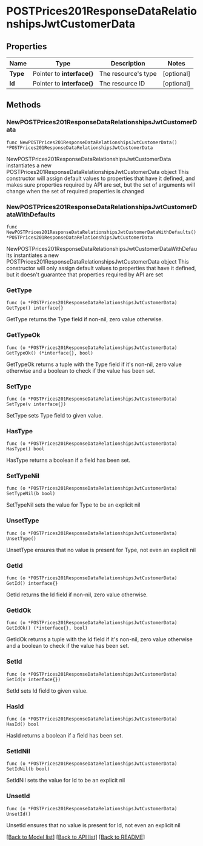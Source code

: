 # POSTPrices201ResponseDataRelationshipsJwtCustomerData

## Properties

Name | Type | Description | Notes
------------ | ------------- | ------------- | -------------
**Type** | Pointer to **interface{}** | The resource&#39;s type | [optional] 
**Id** | Pointer to **interface{}** | The resource ID | [optional] 

## Methods

### NewPOSTPrices201ResponseDataRelationshipsJwtCustomerData

`func NewPOSTPrices201ResponseDataRelationshipsJwtCustomerData() *POSTPrices201ResponseDataRelationshipsJwtCustomerData`

NewPOSTPrices201ResponseDataRelationshipsJwtCustomerData instantiates a new POSTPrices201ResponseDataRelationshipsJwtCustomerData object
This constructor will assign default values to properties that have it defined,
and makes sure properties required by API are set, but the set of arguments
will change when the set of required properties is changed

### NewPOSTPrices201ResponseDataRelationshipsJwtCustomerDataWithDefaults

`func NewPOSTPrices201ResponseDataRelationshipsJwtCustomerDataWithDefaults() *POSTPrices201ResponseDataRelationshipsJwtCustomerData`

NewPOSTPrices201ResponseDataRelationshipsJwtCustomerDataWithDefaults instantiates a new POSTPrices201ResponseDataRelationshipsJwtCustomerData object
This constructor will only assign default values to properties that have it defined,
but it doesn't guarantee that properties required by API are set

### GetType

`func (o *POSTPrices201ResponseDataRelationshipsJwtCustomerData) GetType() interface{}`

GetType returns the Type field if non-nil, zero value otherwise.

### GetTypeOk

`func (o *POSTPrices201ResponseDataRelationshipsJwtCustomerData) GetTypeOk() (*interface{}, bool)`

GetTypeOk returns a tuple with the Type field if it's non-nil, zero value otherwise
and a boolean to check if the value has been set.

### SetType

`func (o *POSTPrices201ResponseDataRelationshipsJwtCustomerData) SetType(v interface{})`

SetType sets Type field to given value.

### HasType

`func (o *POSTPrices201ResponseDataRelationshipsJwtCustomerData) HasType() bool`

HasType returns a boolean if a field has been set.

### SetTypeNil

`func (o *POSTPrices201ResponseDataRelationshipsJwtCustomerData) SetTypeNil(b bool)`

 SetTypeNil sets the value for Type to be an explicit nil

### UnsetType
`func (o *POSTPrices201ResponseDataRelationshipsJwtCustomerData) UnsetType()`

UnsetType ensures that no value is present for Type, not even an explicit nil
### GetId

`func (o *POSTPrices201ResponseDataRelationshipsJwtCustomerData) GetId() interface{}`

GetId returns the Id field if non-nil, zero value otherwise.

### GetIdOk

`func (o *POSTPrices201ResponseDataRelationshipsJwtCustomerData) GetIdOk() (*interface{}, bool)`

GetIdOk returns a tuple with the Id field if it's non-nil, zero value otherwise
and a boolean to check if the value has been set.

### SetId

`func (o *POSTPrices201ResponseDataRelationshipsJwtCustomerData) SetId(v interface{})`

SetId sets Id field to given value.

### HasId

`func (o *POSTPrices201ResponseDataRelationshipsJwtCustomerData) HasId() bool`

HasId returns a boolean if a field has been set.

### SetIdNil

`func (o *POSTPrices201ResponseDataRelationshipsJwtCustomerData) SetIdNil(b bool)`

 SetIdNil sets the value for Id to be an explicit nil

### UnsetId
`func (o *POSTPrices201ResponseDataRelationshipsJwtCustomerData) UnsetId()`

UnsetId ensures that no value is present for Id, not even an explicit nil

[[Back to Model list]](../README.md#documentation-for-models) [[Back to API list]](../README.md#documentation-for-api-endpoints) [[Back to README]](../README.md)


